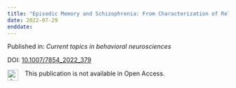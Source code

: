 ```yaml
---
title: "Episodic Memory and Schizophrenia: From Characterization of Relational Memory Impairments to Neuroimaging Biomarkers."
date: 2022-07-29
enddate:
---
```


Published in: *Current topics in behavioral neurosciences*

DOI: [10.1007/7854_2022_379](https://doi.org/10.1007/7854_2022_379)

<img src="https://upload.wikimedia.org/wikipedia/commons/thumb/0/0e/Closed_Access_logo_transparent.svg/1200px-Closed_Access_logo_transparent.svg.png" alt="drawing" width="25" align="left"/> &nbsp;&nbsp;&nbsp;This publication is not available in Open Access.


